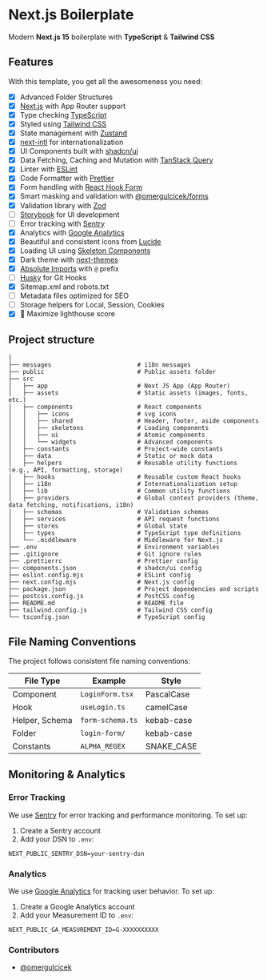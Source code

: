 # Next.js Boilerplate

Modern **Next.js 15** boilerplate with **TypeScript** & **Tailwind CSS**

## Features

With this template, you get all the awesomeness you need:

- [x] Advanced Folder Structures
- [x] [Next.js](https://nextjs.org/) with App Router support
- [x] Type checking [TypeScript](https://www.typescriptlang.org/)
- [x] Styled using [Tailwind CSS](https://tailwindcss.com/)
- [x] State management with [Zustand](https://zustand-demo.pmnd.rs/)
- [x] [next-intl](https://next-intl.dev/) for internationalization
- [x] UI Components built with [shadcn/ui](https://ui.shadcn.com/)
- [x] Data Fetching, Caching and Mutation with [TanStack Query](https://tanstack.com/query/latest)
- [x] Linter with [ESLint](https://eslint.org/)
- [x] Code Formatter with [Prettier](https://prettier.io/)
- [x] Form handling with [React Hook Form](https://react-hook-form.com/)
- [x] Smart masking and validation with [@omergulcicek/forms](https://www.npmjs.com/package/@omergulcicek/forms)
- [x] Validation library with [Zod](https://zod.dev/)
- [ ] [Storybook](https://storybook.js.org/) for UI development
- [ ] Error tracking with [Sentry](https://sentry.io/)
- [x] Analytics with [Google Analytics](https://analytics.google.com/)
- [x] Beautiful and consistent icons from [Lucide](https://lucide.dev/)
- [x] Loading UI using [Skeleton Components](https://ui.shadcn.com/docs/components/skeleton)
- [x] Dark theme with [next-themes](https://npmjs.com/package/next-themes)
- [x] [Absolute Imports](https://nextjs.org/docs/pages/building-your-application/configuring/absolute-imports-and-module-aliases) with `@` prefix
- [ ] [Husky](https://typicode.github.io/husky/) for Git Hooks
- [x] Sitemap.xml and robots.txt
- [ ] Metadata files optimized for SEO
- [ ] Storage helpers for Local, Session, Cookies
- [x] 💯 Maximize lighthouse score

## Project structure

```shell
│
├── messages                        # i18n messages
├── public                          # Public assets folder
├── src
│   ├── app                         # Next JS App (App Router)
│   ├── assets                      # Static assets (images, fonts, etc.)
│   ├── components                  # React components
│   │   ├── icons                   # svg icons
│   │   ├── shared                  # Header, footer, aside components
│   │   ├── skeletons               # Loading components
│   │   ├── ui                      # Atomic components
│   │   └── widgets                 # Advanced components
│   ├── constants                   # Project-wide constants
│   ├── data                        # Static or mock data
│   ├── helpers                     # Reusable utility functions (e.g., API, formatting, storage)
│   ├── hooks                       # Reusable custom React hooks
│   ├── i18n                        # Internationalization setup
│   ├── lib                         # Common utility functions
│   ├── providers                   # Global context providers (theme, data fetching, notifications, i18n)
│   ├── schemas                     # Validation schemas
│   ├── services                    # API request functions
│   ├── stores                      # Global state
│   ├── types                       # TypeScript type definitions
│   └── .middleware                 # Middleware for Next.js
├── .env                            # Environment variables
├── .gitignore                      # Git ignore rules
├── .prettierrc                     # Prettier config
├── components.json                 # shadcn/ui config
├── eslint.config.mjs               # ESLint config
├── next.config.mjs                 # Next.js config
├── package.json                    # Project dependencies and scripts
├── postcss.config.js               # PostCSS config
├── README.md                       # README file
├── tailwind.config.js              # Tailwind CSS config
└── tsconfig.json                   # TypeScript config
```

## File Naming Conventions

The project follows consistent file naming conventions:

| File Type | Example | Style |
|------------|-------|------|
| Component | `LoginForm.tsx` | PascalCase |
| Hook | `useLogin.ts` | camelCase |
| Helper, Schema | `form-schema.ts` | kebab-case |
| Folder | `login-form/` | kebab-case |
| Constants | `ALPHA_REGEX` | SNAKE_CASE |

## Monitoring & Analytics

### Error Tracking
We use [Sentry](https://sentry.io/) for error tracking and performance monitoring. To set up:

1. Create a Sentry account
2. Add your DSN to `.env`:
```env
NEXT_PUBLIC_SENTRY_DSN=your-sentry-dsn
```

### Analytics
We use [Google Analytics](https://analytics.google.com/) for tracking user behavior. To set up:

1. Create a Google Analytics account
2. Add your Measurement ID to `.env`:
```env
NEXT_PUBLIC_GA_MEASUREMENT_ID=G-XXXXXXXXXX
```

### Contributors

- [@omergulcicek](https://github.com/omergulcicek)
